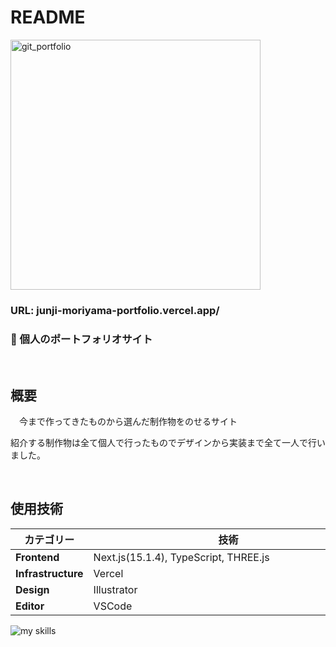# README

<img src="https://github.com/user-attachments/assets/3fb3e428-db0a-469d-941b-4311e067a5fd" width="400" alt="git_portfolio">




### URL: junji-moriyama-portfolio.vercel.app/

### 💬 個人のポートフォリオサイト

<br>

## 概要

　今まで作ってきたものから選んだ制作物をのせるサイト

 紹介する制作物は全て個人で行ったものでデザインから実装まで全て一人で行いました。

<br>

## 使用技術
| カテゴリー　　            | 技術　　　　　　　　　　　　　　　　　　　　　　　　　　   |
|---------------------|------------------- |
| **Frontend**       | Next.js(15.1.4), TypeScript, THREE.js |
| **Infrastructure** | Vercel      |
| **Design**         | Illustrator         |
| **Editor**         | VSCode              |
<img alt="my skills" src="https://skillicons.dev/icons?theme=dark&perline=7&i=html,css,scss,ts,react,next,threejs,vercel,illustrator,svg,vscode,github" />
